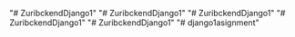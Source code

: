 "# ZuribckendDjango1" 
"# ZuribckendDjango1" 
"# ZuribckendDjango1" 
"# ZuribckendDjango1" 
"# ZuribckendDjango1" 
"# django1asignment" 
